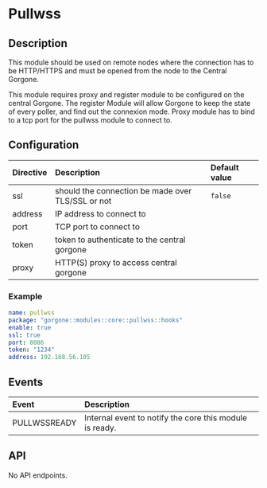 # Pullwss

## Description

This module should be used on remote nodes where the connection has to be HTTP/HTTPS and must be opened from the node to the Central Gorgone.

This module requires proxy and register module to be configured on the central Gorgone.
The register Module will allow Gorgone to keep the state of every poller, and find out the connexion mode. 
Proxy module has to bind to a tcp port for the pullwss module to connect to.

## Configuration

| Directive | Description                                       | Default value |
|:----------|:--------------------------------------------------|:--------------|
| ssl       | should the connection be made over TLS/SSL or not | `false`       |
| address   | IP address to connect to                          |               |
| port      | TCP port to connect to                            |               |
| token     | token to authenticate to the central gorgone      |               |
| proxy     | HTTP(S) proxy to access central gorgone           |               |

### Example

```yaml
name: pullwss
package: "gorgone::modules::core::pullwss::hooks"
enable: true
ssl: true
port: 8086
token: "1234"
address: 192.168.56.105
```

## Events

| Event          | Description                                             |
|:---------------|:--------------------------------------------------------|
| PULLWSSREADY   | Internal event to notify the core this module is ready. |

## API

No API endpoints.
